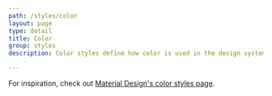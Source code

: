 ```yaml
---
path: /styles/color
layout: page
type: detail
title: Color
group: styles
description: Color styles define how color is used in the design system.

---
```


For inspiration, check out [Material Design's color styles page](https://material.io/guidelines/style/color.html).
